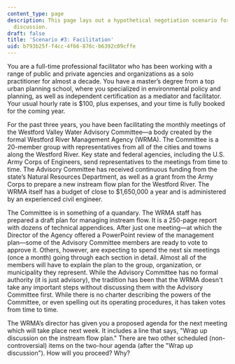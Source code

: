```yaml
---
content_type: page
description: This page lays out a hypothetical negotiation scenario for thought and
  discussion.
draft: false
title: 'Scenario #3: Facilitation'
uid: b793b25f-f4cc-4f66-876c-b6392c09cffe
---
```

You are a full-time professional facilitator who has been working with a range of public and private agencies and organizations as a solo practitioner for almost a decade. You have a master’s degree from a top urban planning school, where you specialized in environmental policy and planning, as well as independent certification as a mediator and facilitator. Your usual hourly rate is $100, plus expenses, and your time is fully booked for the coming year. 

For the past three years, you have been facilitating the monthly meetings of the Westford Valley Water Advisory Committee—a body created by the formal Westford River Management Agency (WRMA). The Committee is a 20-member group with representatives from all of the cities and towns along the Westford River. Key state and federal agencies, including the U.S. Army Corps of Engineers, send representatives to the meetings from time to time. The Advisory Committee has received continuous funding from the state’s Natural Resources Department, as well as a grant from the Army Corps to prepare a new instream flow plan for the Westford River. The WRMA itself has a budget of close to $1,650,000 a year and is administered by an experienced civil engineer.

The Committee is in something of a quandary. The WRMA staff has prepared a draft plan for managing instream flow. It is a 250-page report with dozens of technical appendices. After just one meeting—at which the Director of the Agency offered a PowerPoint review of the management plan—some of the Advisory Committee members are ready to vote to approve it. Others, however, are expecting to spend the next six meetings (once a month) going through each section in detail. Almost all of the members will have to explain the plan to the group, organization, or municipality they represent. While the Advisory Committee has no formal authority (it is just advisory), the tradition has been that the WRMA doesn't take any important steps without discussing them with the Advisory Committee first. While there is no charter describing the powers of the Committee, or even spelling out its operating procedures, it has taken votes from time to time. 

The WRMA’s director has given you a proposed agenda for the next meeting which will take place next week. It includes a line that says, "Wrap up discussion on the instream flow plan." There are two other scheduled (non-controversial) items on the two-hour agenda (after the "Wrap up discussion"). How will you proceed? Why?